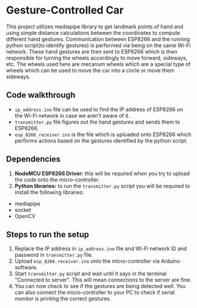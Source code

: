 # Gesture-Controlled Car
This project utilizes mediapipe library to get landmark points of hand and using simple distance calculations between the coordinates to compute different hand gestures. Communication between ESP8266 and the running python script(to identify gestures) is performed via being on the same Wi-Fi network. These hand gestures are then sent to ESP8266 which is then responsible for turning the wheels accordingly to move forward, sideways, etc. The wheels used here are mecanum wheels which are a special type of wheels which can be used to move the car into a circle or move them sideways.

## Code walkthrough
- `ip_address.ino` file can be used to find the IP address of ESP8266 on the Wi-Fi network in case we aren't aware of it.
- `transmitter.py` file figures out the hand gestures and sends them to ESP8266.
- `esp_8266_receiver.ino` is the file which is uploaded onto ESP8266 which performs actions based on the gestures identified by the python script.

## Dependencies
1. **NodeMCU ESP8266 Driver:** this will be required when you try to upload the code onto the micro-controller.
2. **Python libraries:** to run the `transmitter.py` script you will be required to install the following libraries:
  - mediapipe
  - socket
  - OpenCV

## Steps to run the setup
1. Replace the IP address in `ip_address.ino` file and Wi-Fi network ID and password in `transmitter.py` file.
2. Upload `esp_8266_receiver.ino` onto the micro-controller via Arduino software.
3. Start `transmitter.py` script and wait until it says in the terminal "Connected to server". This will mean connections to the server are fine.
4. You can now check to see if the gestures are being detected well. You can also connect the micro-controller to your PC to check if serial monitor is printing the correct gestures.
